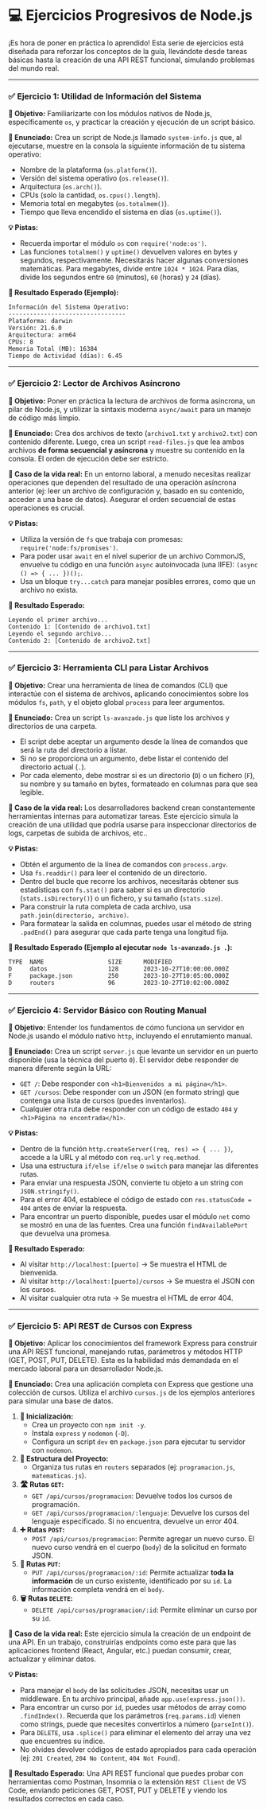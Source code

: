 # 💻 Ejercicios Progresivos de Node.js

¡Es hora de poner en práctica lo aprendido! Esta serie de ejercicios está diseñada para reforzar los conceptos de la guía, llevándote desde tareas básicas hasta la creación de una API REST funcional, simulando problemas del mundo real.

---

### ✅ Ejercicio 1: Utilidad de Información del Sistema

**🎯 Objetivo:** Familiarizarte con los módulos nativos de Node.js, específicamente `os`, y practicar la creación y ejecución de un script básico.

**📖 Enunciado:**
Crea un script de Node.js llamado `system-info.js` que, al ejecutarse, muestre en la consola la siguiente información de tu sistema operativo:
*   Nombre de la plataforma (`os.platform()`).
*   Versión del sistema operativo (`os.release()`).
*   Arquitectura (`os.arch()`).
*   CPUs (solo la cantidad, `os.cpus().length`).
*   Memoria total en megabytes (`os.totalmem()`).
*   Tiempo que lleva encendido el sistema en días (`os.uptime()`).

**💡 Pistas:**
*   Recuerda importar el módulo `os` con `require('node:os')`.
*   Las funciones `totalmem()` y `uptime()` devuelven valores en bytes y segundos, respectivamente. Necesitarás hacer algunas conversiones matemáticas. Para megabytes, divide entre `1024 * 1024`. Para días, divide los segundos entre `60` (minutos), `60` (horas) y `24` (días).

**🏁 Resultado Esperado (Ejemplo):**
```
Información del Sistema Operativo:
---------------------------------
Plataforma: darwin
Versión: 21.6.0
Arquitectura: arm64
CPUs: 8
Memoria Total (MB): 16384
Tiempo de Actividad (días): 6.45
```

---

### ✅ Ejercicio 2: Lector de Archivos Asíncrono

**🎯 Objetivo:** Poner en práctica la lectura de archivos de forma asíncrona, un pilar de Node.js, y utilizar la sintaxis moderna `async/await` para un manejo de código más limpio.

**📖 Enunciado:**
Crea dos archivos de texto (`archivo1.txt` y `archivo2.txt`) con contenido diferente. Luego, crea un script `read-files.js` que lea ambos archivos **de forma secuencial y asíncrona** y muestre su contenido en la consola. El orden de ejecución debe ser estricto.

**🏢 Caso de la vida real:**
En un entorno laboral, a menudo necesitas realizar operaciones que dependen del resultado de una operación asíncrona anterior (ej: leer un archivo de configuración y, basado en su contenido, acceder a una base de datos). Asegurar el orden secuencial de estas operaciones es crucial.

**💡 Pistas:**
*   Utiliza la versión de `fs` que trabaja con promesas: `require('node:fs/promises')`.
*   Para poder usar `await` en el nivel superior de un archivo CommonJS, envuelve tu código en una función `async` autoinvocada (una IIFE): `(async () => { ... })();`.
*   Usa un bloque `try...catch` para manejar posibles errores, como que un archivo no exista.

**🏁 Resultado Esperado:**
```
Leyendo el primer archivo...
Contenido 1: [Contenido de archivo1.txt]
Leyendo el segundo archivo...
Contenido 2: [Contenido de archivo2.txt]
```

---

### ✅ Ejercicio 3: Herramienta CLI para Listar Archivos

**🎯 Objetivo:** Crear una herramienta de línea de comandos (CLI) que interactúe con el sistema de archivos, aplicando conocimientos sobre los módulos `fs`, `path`, y el objeto global `process` para leer argumentos.

**📖 Enunciado:**
Crea un script `ls-avanzado.js` que liste los archivos y directorios de una carpeta.
*   El script debe aceptar un argumento desde la línea de comandos que será la ruta del directorio a listar.
*   Si no se proporciona un argumento, debe listar el contenido del directorio actual (`.`).
*   Por cada elemento, debe mostrar si es un directorio (`D`) o un fichero (`F`), su nombre y su tamaño en bytes, formateado en columnas para que sea legible.

**🏢 Caso de la vida real:**
Los desarrolladores backend crean constantemente herramientas internas para automatizar tareas. Este ejercicio simula la creación de una utilidad que podría usarse para inspeccionar directorios de logs, carpetas de subida de archivos, etc..

**💡 Pistas:**
*   Obtén el argumento de la línea de comandos con `process.argv`.
*   Usa `fs.readdir()` para leer el contenido de un directorio.
*   Dentro del bucle que recorre los archivos, necesitarás obtener sus estadísticas con `fs.stat()` para saber si es un directorio (`stats.isDirectory()`) o un fichero, y su tamaño (`stats.size`).
*   Para construir la ruta completa de cada archivo, usa `path.join(directorio, archivo)`.
*   Para formatear la salida en columnas, puedes usar el método de string `.padEnd()` para asegurar que cada parte tenga una longitud fija.

**🏁 Resultado Esperado (Ejemplo al ejecutar `node ls-avanzado.js .`):**
```
TYPE  NAME                  SIZE      MODIFIED
D     datos                 128       2023-10-27T10:00:00.000Z
F     package.json          250       2023-10-27T10:05:00.000Z
D     routers               96        2023-10-27T10:02:00.000Z
```

---

### ✅ Ejercicio 4: Servidor Básico con Routing Manual

**🎯 Objetivo:** Entender los fundamentos de cómo funciona un servidor en Node.js usando el módulo nativo `http`, incluyendo el enrutamiento manual.

**📖 Enunciado:**
Crea un script `server.js` que levante un servidor en un puerto disponible (usa la técnica del puerto `0`). El servidor debe responder de manera diferente según la URL:
*   `GET /`: Debe responder con `<h1>Bienvenidos a mi página</h1>`.
*   `GET /cursos`: Debe responder con un JSON (en formato string) que contenga una lista de cursos (puedes inventarlos).
*   Cualquier otra ruta debe responder con un código de estado `404` y `<h1>Página no encontrada</h1>`.

**💡 Pistas:**
*   Dentro de la función `http.createServer((req, res) => { ... })`, accede a la URL y al método con `req.url` y `req.method`.
*   Usa una estructura `if/else if/else` o `switch` para manejar las diferentes rutas.
*   Para enviar una respuesta JSON, convierte tu objeto a un string con `JSON.stringify()`.
*   Para el error 404, establece el código de estado con `res.statusCode = 404` antes de enviar la respuesta.
*   Para encontrar un puerto disponible, puedes usar el módulo `net` como se mostró en una de las fuentes. Crea una función `findAvailablePort` que devuelva una promesa.

**🏁 Resultado Esperado:**
*   Al visitar `http://localhost:[puerto]` -> Se muestra el HTML de bienvenida.
*   Al visitar `http://localhost:[puerto]/cursos` -> Se muestra el JSON con los cursos.
*   Al visitar cualquier otra ruta -> Se muestra el HTML de error 404.

---

### ✅ Ejercicio 5: API REST de Cursos con Express

**🎯 Objetivo:** Aplicar los conocimientos del framework Express para construir una API REST funcional, manejando rutas, parámetros y métodos HTTP (GET, POST, PUT, DELETE). Esta es la habilidad más demandada en el mercado laboral para un desarrollador Node.js.

**📖 Enunciado:**
Crea una aplicación completa con Express que gestione una colección de cursos. Utiliza el archivo `cursos.js` de los ejemplos anteriores para simular una base de datos.
1.  **🚀 Inicialización:**
    *   Crea un proyecto con `npm init -y`.
    *   Instala `express` y `nodemon` (`-D`).
    *   Configura un script `dev` en `package.json` para ejecutar tu servidor con `nodemon`.
2.  **📂 Estructura del Proyecto:**
    *   Organiza tus rutas en `routers` separados (ej: `programacion.js`, `matematicas.js`).
3.  **🛣️ Rutas `GET`:**
    *   `GET /api/cursos/programacion`: Devuelve todos los cursos de programación.
    *   `GET /api/cursos/programacion/:lenguaje`: Devuelve los cursos del lenguaje especificado. Si no encuentra, devuelve un error 404.
4.  **➕ Rutas `POST`:**
    *   `POST /api/cursos/programacion`: Permite agregar un nuevo curso. El nuevo curso vendrá en el cuerpo (`body`) de la solicitud en formato JSON.
5.  **🔄 Rutas `PUT`:**
    *   `PUT /api/cursos/programacion/:id`: Permite actualizar **toda la información** de un curso existente, identificado por su `id`. La información completa vendrá en el `body`.
6.  **🗑️ Rutas `DELETE`:**
    *   `DELETE /api/cursos/programacion/:id`: Permite eliminar un curso por su `id`.

**🏢 Caso de la vida real:**
Este ejercicio simula la creación de un endpoint de una API. En un trabajo, construirías endpoints como este para que las aplicaciones frontend (React, Angular, etc.) puedan consumir, crear, actualizar y eliminar datos.

**💡 Pistas:**
*   Para manejar el `body` de las solicitudes JSON, necesitas usar un middleware. En tu archivo principal, añade `app.use(express.json())`.
*   Para encontrar un curso por `id`, puedes usar métodos de array como `.findIndex()`. Recuerda que los parámetros (`req.params.id`) vienen como strings, puede que necesites convertirlos a número (`parseInt()`).
*   Para `DELETE`, usa `.splice()` para eliminar el elemento del array una vez que encuentres su índice.
*   No olvides devolver códigos de estado apropiados para cada operación (ej: `201 Created`, `204 No Content`, `404 Not Found`).

**🏁 Resultado Esperado:**
Una API REST funcional que puedes probar con herramientas como Postman, Insomnia o la extensión `REST Client` de VS Code, enviando peticiones GET, POST, PUT y DELETE y viendo los resultados correctos en cada caso.